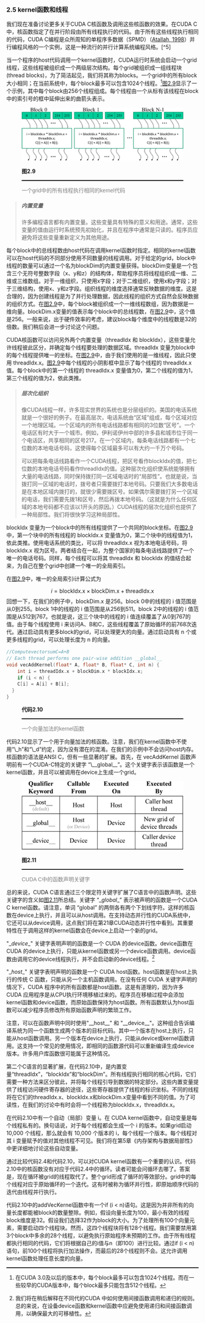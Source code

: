 ### 2.5 kernel函数和线程

我们现在准备讨论更多关于CUDA C核函数及调用这些核函数的效果。在CUDA C中，核函数指定了在并行阶段由所有线程执行的代码。由于所有这些线程执行相同的代码，CUDA C编程是众所周知的单程序多数据（SPMD）（[Atallah, 1998](https://nibmehub.com/opac-service/pdf/read/Algorithms%20and%20Theory%20of%20Computation%20Handbook-%20Second%20Edition-%20Volume%201_%20General%20Concepts%20and%20Techniques%20(Chapman%20&%20Hall_CRC%20Applied%20Algorithms%20and%20Data%20Structures%20series).pdf)）并行编程风格的一个实例，这是一种流行的并行计算系统编程风格。[^5]

当一个程序的host代码调用一个kernel函数时，CUDA运行时系统会启动一个grid线程，这些线程被组织成一个两级层次结构。每个grid被组织成一组线程块(thread blocks)，为了简洁起见，我们将其称为blocks。一个grid中的所有block大小相同；在当前系统中，每个block最多可以包含1024个线程。[^6][图2.9](#fig2.9)显示了一个示例，其中每个block由256个线程组成。每个线程由一个从标有该线程在block中的索引号的框中延伸出来的曲箭头表示。

<figure>
    <style>
     hr {
         border: none;
         height: 2px;
         background-color: black;
         margin: 5px auto;
     }
	</style>
    <img id="fig2.9" src="..\pic\chapter2\fig2.9.jpeg">
    <figcaption>
        <p class="no-indent" style="font-weight: bold;">
        图2.9
        </p>
       	<hr style="border: none; height: 2px; background-color: black; margin: 5px auto;">
        <p class="no-indent" style="font-family: 'Arial', 'Helvetica', sans-serif;color: #808080">
            一个grid中的所有线程执行相同的kernel代码
        </p>
    </figcaption>
</figure>

> ##### 内置变量
>
> 许多编程语言都有内置变量。这些变量具有特殊的意义和用途。通常，这些变量的值由运行时系统预先初始化，并且在程序中通常是只读的。程序员应避免将这些变量重新定义为其他用途。

每个block中的总线程数由host代码在调用kernel函数时指定。相同的kernel函数可以在host代码的不同部分使用不同数量的线程调用。对于给定的grid，block中线程的数量可以通过一个名为blockDim的内置变量获得。blockDim变量是一个包含三个无符号整数字段（x、y和z）的结构体，帮助程序员将线程组织成一维、二维或三维数组。对于一维组织，只使用x字段；对于二维组织，使用x和y字段；对于三维结构，使用x、y和z字段。组织线程的维度选择通常反映数据的维度。这是合理的，因为创建线程是为了并行处理数据，因此线程的组织方式自然会反映数据的组织方式。在[图2.9](#fig2.9)中，每个block被组织成一个一维线程数组，因为数据是一维向量。blockDim.x变量的值表示每个block中的总线程数，在[图2.9](#fig2.9)中，这个值是256。一般来说，出于硬件效率的考虑，建议block每个维度中的线程数是32的倍数。我们稍后会进一步讨论这个问题。

CUDA核函数可以访问另外两个内置变量（threadIdx 和 blockIdx），这些变量允许线程彼此区分，并确定每个线程要处理的数据区域。threadIdx 变量为block中的每个线程提供唯一的坐标。在[图2.9](#fig2.9)中，由于我们使用的是一维线程，因此只使用 threadIdx.x。[图2.9](#fig2.9)中每个线程的小阴影框中显示了每个线程的 threadIdx.x 值。每个block中的第一个线程的 threadIdx.x 变量值为0，第二个线程的值为1，第三个线程的值为2，依此类推。

> ##### 层次化组织
>
> 像CUDA线程一样，许多现实世界的系统也是分层组织的。美国的电话系统就是一个很好的例子。在最高层次，电话系统由“区域”组成，每个区域对应一个地理区域。一个区域内的所有电话线路都有相同的3位数“区号”。一个电话区有时大于一个城市。例如，伊利诺伊州中部的许多县和城市位于同一个电话区，共享相同的区号217。在一个区域内，每条电话线路都有一个七位数的本地电话号码，这使得每个区域最多可以有大约一千万个号码。
>
> 可以把每条电话线路看作一个CUDA线程，把区号看作blockIdx的值，把七位数的本地电话号码看作threadIdx的值。这种层次化组织使系统能够拥有大量的电话线路，同时保持拨打同一区域电话时的“局部性”。也就是说，当拨打同一区域的电话时，拨号者只需要拨打本地号码。只要我们大多数电话是在本地区域内拨打的，就很少需要拨区号。如果偶尔需要拨打另一个区域的电话，我们需要先拨1和区号，然后再拨本地号码。（这就是为什么任何区域的本地号码都不应该以1开头的原因。）CUDA线程的层次化组织也提供了一种局部性。我们将很快学习这种局部性。

blockIdx 变量为一个block中的所有线程提供了一个共同的block坐标。在[图2.9](#fig2.9)中，第一个块中的所有线程的 blockIdx.x 变量值为0，第二个块中的线程值为1，依此类推。使用电话系统的类比，可以将 threadIdx.x 视为本地电话号码，将 blockIdx.x 视为区号。两者结合在一起，为整个国家的每条电话线路提供了一个唯一的电话号码。同样，每个线程可以将其 threadIdx 和 blockIdx 的值结合起来，为自己在整个grid中创建一个唯一的全局索引。

在[图2.9](#fig2.9)中，唯一的全局索引i计算公式为 


$$
i = \text{blockIdx.x} \times \text{blockDim.x} + \text{threadIdx.x}
$$
 回想一下，在我们的例子中，blockDim.x 是256。block 0中的线程的  i  值范围是从0到255。block 1中的线程的  i  值范围是从256到511。block 2中的线程的  i  值范围是从512到767。也就是说，这三个块中的线程的  i  值连续覆盖了从0到767的值。由于每个线程使用  i  来访问A、B和C，这些线程覆盖了原始循环的前768次迭代。通过启动具有更多block的grid，可以处理更大的向量。通过启动具有  n  个或更多线程的grid，可以处理长度为  n  的向量。

```c
//ComputevectorsumC=A+B
// Each thread performs one pair-wise addition __global__
void vecAddKernel(float* A, float* B, float* C, int n) {
	int i = threadIdx.x + blockDim.x * blockIdx.x;
	if (i < n) {
    C[i] = A[i] + B[i];
  }
}
```

<figure>
    <style>
     hr {
         border: none;
         height: 2px;
         background-color: black;
         margin: 5px auto;
     }
	</style>
    <figcaption>
        <p class="no-indent" style="font-weight: bold;">
        代码2.10
        </p>
       	<hr style="border: none; height: 2px; background-color: black; margin: 5px auto;">
        <p class="no-indent" style="font-family: 'Arial', 'Helvetica', sans-serif;color: #808080">
            一个向量加法的kernel函数
        </p>
    </figcaption>
</figure>
代码2.10显示了一个用于向量加法的核函数。注意，我们在kernel函数中不使用“\_h”和“\_d”约定，因为没有潜在的混淆。在我们的示例中不会访问host内存。核函数的语法是ANSI C，但有一些显著的扩展。首先，在 vecAddKernel 函数声明前有一个CUDA-C特定的关键字 “\__global__”。这个关键字表示该函数是一个kernel函数，并且可以被调用在device上生成一个grid。

<figure>
    <style>
     hr {
         border: none;
         height: 2px;
         background-color: black;
         margin: 5px auto;
     }
	</style>
    <img id="fig2.11" src="..\pic\chapter2\fig2.11.jpeg">
    <figcaption>
        <p class="no-indent" style="font-weight: bold;">
        图2.11
        </p>
       	<hr style="border: none; height: 2px; background-color: black; margin: 5px auto;">
        <p class="no-indent" style="font-family: 'Arial', 'Helvetica', sans-serif;color: #808080">
            CUDA C中的函数声明关键字
        </p>
    </figcaption>
</figure>

总的来说，CUDA C语言通过三个限定符关键字扩展了C语言中的函数声明。这些关键字的含义如[图2.11](#fig2.11)所总结。关键字 “\__global__” 表示被声明的函数是一个CUDA C kernel函数。请注意，单词 “global” 的两侧各有两个下划线字符。这样的核函数在device上执行，并且可以从host调用。在支持动态并行性的CUDA系统中，它还可以从device调用，这点我们将在第21章CUDA动态并行性中看到。其重要特性在于调用这样的kernel函数会在device上启动一个新的grid。

 "\__device__" 关键字表明声明的函数是一个 CUDA 的device函数。device函数在 CUDA 的device上执行，只能从kernel函数或另一个device函数调用。device函数由调用它的device线程执行，并不会启动新的device线程。[^7]

 "\__host__" 关键字表明声明的函数是一个 CUDA host函数。host函数是在host上执行的传统 C 函数，只能从另一个主机函数调用。在没有任何 CUDA 关键字声明的情况下，CUDA 程序中的所有函数都是host函数。这是有道理的，因为许多 CUDA 应用程序是从CPU执行环境移植过来的。程序员在移植过程中会添加kernel函数和device函数，而原始函数保持为host函数。所有函数默认为host函数可以减少程序员修改所有原始函数声明的繁琐工作。

注意，可以在函数声明中同时使用"\_\_host\_\_" 和 "\_\_device\_\_"。这种组合告诉编译系统为同一个函数生成两个版本的目标代码。其中一个版本在host上执行，只能从host函数调用。另一个版本在device上执行，只能从device或kernel函数调用。这支持一个常见的使用情况，即相同的函数源代码可以重新编译生成device版本。许多用户库函数很可能属于这种情况。

第二个C语言的显著扩展，在代码2.10中，是内置变量“threadIdx”，“blockIdx”和“blockDim”。所有线程执行相同的核心代码，它们需要一种方法来区分彼此，并将每个线程引导到数据的特定部分。这些内置变量提供了线程访问硬件寄存器的途径，这些寄存器提供了线程的标识坐标。不同的线程将在它们的threadIdx.x、blockIdx.x和blockDim.x变量中看到不同的值。为了可读性，在我们的讨论中有时会将一个线程称为blockIdx.x，threadIdx.x。

在代码2.10中有一个自动（局部）变量 i。在 CUDA kernel函数中，自动变量是每个线程私有的。换句话说，对于每个线程都会生成一个 i 的版本。如果grid启动 10,000 个线程，那么就会有 10,000 个版本的 i，每个线程一个版本。每个线程对其 i 变量赋予的值对其他线程不可见。我们将在第5章《内存架构与数据局部性》中更详细地讨论这些自动变量。

通过比较代码2.4和代码2.10，可以对CUDA kernel函数有一个重要的认识。代码2.10中的核函数没有对应于代码2.4中的循环。读者可能会问循环去哪了。答案是，现在循环被grid的线程取代了。整个grid形成了循环的等效部分。grid中的每个线程对应于原始循环的一个迭代。这有时被称为循环并行性，即原始顺序代码的迭代由线程并行执行。

代码2.10中的addVecKernel函数中有一个if (i < n)语句。这是因为并非所有的向量长度都能被block的数量整除。例如，假设向量长度为100，最小有效的线程block维度是32。假设我们选择32作为block的大小。为了处理所有100个向量元素，需要启动四个线程块。然而，这四个线程块将有128个线程。我们需要禁用第3个block中多余的28个线程，以避免执行原始程序未预期的工作。由于所有线程都执行相同的代码，它们将根据自己的i值与n（即100）进行比较。通过if (i < n)语句，前100个线程将执行加法操作，而最后的28个线程则不会。这允许调用kernel函数处理任意长度的向量。

[^5]: 请注意，SPMD（单程序多数据）与SIMD（单指令多数据）[[Flynn 1972](https://ieeexplore.ieee.org/document/5009071) 并不相同。在SPMD系统中，多个并行处理单元在数据的不同部分上执行相同的程序。然而，这些处理单元不需要同时执行相同的指令。在SIMD系统中，所有处理单元在任何时刻都执行相同的指令。
[^6]: 在CUDA 3.0及以后的版本中，每个block最多可以包含1024个线程。而在一些较早的CUDA版本中，每个block最多只能包含512个线程。
[^7]:我们将在稍后解释在不同代的CUDA 中如何使用间接函数调用和递归的规则。总的来说，在设备device函数和kernel函数中应避免使用递归和间接函数调用，以确保最大的可移植性。
